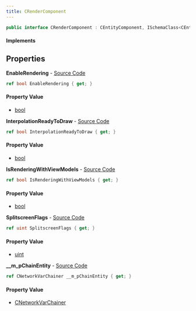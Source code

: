 ```yaml
---
title: CRenderComponent
---
```


```csharp
public interface CRenderComponent : CEntityComponent, ISchemaClass<CEntityComponent>, ISchemaClass<CRenderComponent>, ISchemaField, ISchemaClass, INativeHandle
```

#### Implements

## Properties

**EnableRendering** - [Source Code](https://github.com/swiftly-solution/swiftlys2/blob/master/managed/src/SwiftlyS2.Generated/Schemas/Interfaces/CRenderComponent.cs#L22)

```csharp
ref bool EnableRendering { get; }
```

#### Property Value

- [bool](https://learn.microsoft.com/dotnet/api/system.boolean)

**InterpolationReadyToDraw** - [Source Code](https://github.com/swiftly-solution/swiftlys2/blob/master/managed/src/SwiftlyS2.Generated/Schemas/Interfaces/CRenderComponent.cs#L24)

```csharp
ref bool InterpolationReadyToDraw { get; }
```

#### Property Value

- [bool](https://learn.microsoft.com/dotnet/api/system.boolean)

**IsRenderingWithViewModels** - [Source Code](https://github.com/swiftly-solution/swiftlys2/blob/master/managed/src/SwiftlyS2.Generated/Schemas/Interfaces/CRenderComponent.cs#L18)

```csharp
ref bool IsRenderingWithViewModels { get; }
```

#### Property Value

- [bool](https://learn.microsoft.com/dotnet/api/system.boolean)

**SplitscreenFlags** - [Source Code](https://github.com/swiftly-solution/swiftlys2/blob/master/managed/src/SwiftlyS2.Generated/Schemas/Interfaces/CRenderComponent.cs#L20)

```csharp
ref uint SplitscreenFlags { get; }
```

#### Property Value

- [uint](https://learn.microsoft.com/dotnet/api/system.uint32)

**__m_pChainEntity** - [Source Code](https://github.com/swiftly-solution/swiftlys2/blob/master/managed/src/SwiftlyS2.Generated/Schemas/Interfaces/CRenderComponent.cs#L16)

```csharp
ref CNetworkVarChainer __m_pChainEntity { get; }
```

#### Property Value

- [CNetworkVarChainer](/docs/api/shared/natives/cnetworkvarchainer)

